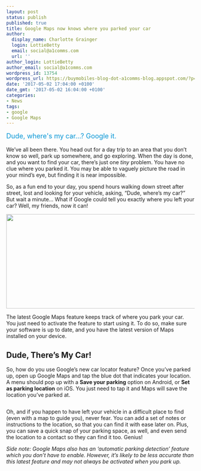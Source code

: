```yaml
---
layout: post
status: publish
published: true
title: Google Maps now knows where you parked your car
author:
  display_name: Charlotte Grainger
  login: LottieBetty
  email: social@a1comms.com
  url: ''
author_login: LottieBetty
author_email: social@a1comms.com
wordpress_id: 13754
wordpress_url: https://buymobiles-blog-dot-a1comms-blog.appspot.com/?p=13754
date: '2017-05-02 17:04:00 +0100'
date_gmt: '2017-05-02 16:04:00 +0100'
categories:
- News
tags:
- google
- Google Maps
---
```

<p><span class="postStandFirst" style="color: #0896d5; line-height: 26px; font-size: 18px;">Dude, where's my car...? Google it.</span></p>
<p>We&rsquo;ve all been there. You head out for a day trip to an area that you don&rsquo;t know so well, park up somewhere, and go exploring. When the day is done, and you want to find your car, there&rsquo;s just one <em>tiny </em>problem. You have no clue where you parked it. You may be able to vaguely picture the road in your mind&rsquo;s eye, but finding it is near impossible.</p>
<p>So, as a fun end to your day, you spend hours walking down street after street, lost and looking for your vehicle, asking, &ldquo;Dude, where&rsquo;s my car?&rdquo; But wait a minute&hellip; What if Google could tell you exactly where you left your car? Well, my friends, now it can!</p>
<p><img class="aligncenter wp-image-13756" src="https://lh3.googleusercontent.com/ztxgCGcPP2_roM9NFObpGojbcNFKxFDS04O1xIlatiSiF_6TQuzDLwzhTw-qM6uuHAEMxWp2lMbDMXHk1OoSP5po=s0" width="600" height="252" /></p>
<p>The latest Google Maps feature keeps track of where you park your car. You just need to activate the feature to start using it. To do so, make sure your software is up to date, and you have the latest version of Maps installed on your device.</p>
<h2>Dude, There&rsquo;s My Car!</h2>
<p>So, how do you use Google&rsquo;s new car locator feature? Once you&rsquo;ve parked up, open up Google Maps and tap the blue dot that indicates your location. A menu should pop up with a <strong>Save your parking</strong> option on Android, or <strong>Set as parking location</strong> on iOS. You just need to tap it and Maps will save the location you&rsquo;ve parked at.</p>
<p><img class="aligncenter size-full wp-image-13757" src="https://lh3.googleusercontent.com/47StNFRU7FOFFIsSLYJ28zd7qssfN7OQrilQjdF6CVJ0KrnY5RiccAIwz2PRfQfYswkiwcEeK3LdgisdPCEWwFuF=s0" alt="" /></p>
<p>Oh, and if you happen to have left your vehicle in a difficult place to find (even with a map to guide you), never fear. You can add a set of notes or instructions to the location, so that you can find it with ease later on. Plus, you can save a quick snap of your parking space, as well, and even send the location to a contact so they can find it too. Genius!</p>
<p><em>Side note: Google Maps also has an &lsquo;automatic parking detection&rsquo; feature which you don&rsquo;t have to enable. However, it&rsquo;s likely to be less accurate than this latest feature and may not always be activated when you park up.</em></p>
